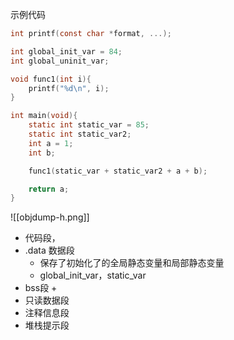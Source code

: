 示例代码
```c
int printf(const char *format, ...);

int global_init_var = 84;
int global_uninit_var;

void func1(int i){
    printf("%d\n", i);
}

int main(void){
    static int static_var = 85;
    static int static_var2;
    int a = 1;
    int b;

    func1(static_var + static_var2 + a + b);

    return a;
}
```


![[objdump-h.png]]
+ 代码段，
+ .data 数据段
	+ 保存了初始化了的全局静态变量和局部静态变量
	+ global_init_var，static_var
+ bss段
	+ 
+ 只读数据段
+ 注释信息段
+ 堆栈提示段